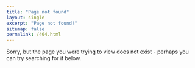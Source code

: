 ```yaml
---
title: "Page not found"
layout: single
excerpt: "Page not found!"
sitemap: false
permalink: /404.html
---
```


Sorry, but the page you were trying to view does not exist - perhaps you can try searching for it below.

<script type="text/javascript">
  var GOOG_FIXURL_LANG = 'en';
  var GOOG_FIXURL_SITE = '{{ site.url }}'
</script>
<script type="text/javascript"
  src="//linkhelp.clients.google.com/tbproxy/lh/wm/fixurl.js">
</script>